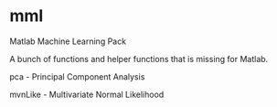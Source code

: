 mml
===

Matlab Machine Learning Pack

A bunch of functions and helper functions that is missing for Matlab.

pca - Principal Component Analysis

mvnLike - Multivariate Normal Likelihood
